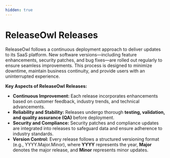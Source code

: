 ```yaml
---
hidden: true
---
```


# ReleaseOwl Releases

ReleaseOwl follows a continuous deployment approach to deliver updates to its SaaS platform. New software versions—including feature enhancements, security patches, and bug fixes—are rolled out regularly to ensure seamless improvements. This process is designed to minimize downtime, maintain business continuity, and provide users with an uninterrupted experience.

**Key Aspects of ReleaseOwl Releases:**

* **Continuous Improvement:** Each release incorporates enhancements based on customer feedback, industry trends, and technical advancements.
* **Reliability and Stability:** Releases undergo thorough **testing, validation, and quality assurance (QA)** before deployment.
* **Security and Compliance:** Security patches and compliance updates are integrated into releases to safeguard data and ensure adherence to industry standards.
* **Version Control:** Every release follows a structured versioning format (e.g., YYYY.Major.Minor), where **YYYY** represents the year, **Major** denotes the major release, and **Minor** represents minor updates.
